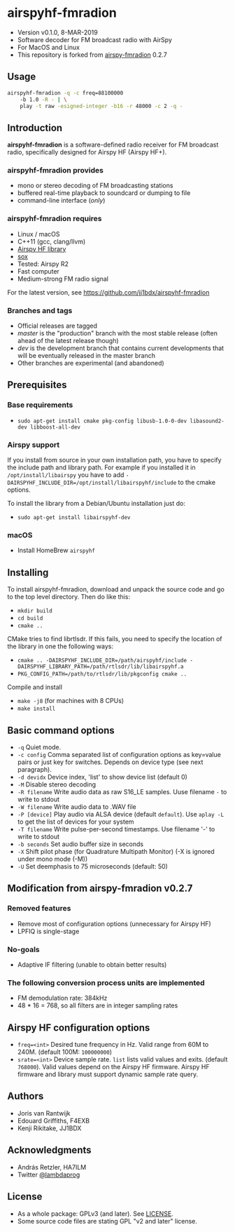 # airspyhf-fmradion

* Version v0.1.0, 8-MAR-2019
* Software decoder for FM broadcast radio with AirSpy
* For MacOS and Linux
* This repository is forked from [airspy-fmradion](https://github.com/jj1bdx/airspy-fmradion) 0.2.7

## Usage

```sh
airspyhf-fmradion -q -c freq=88100000
    -b 1.0 -R - | \
    play -t raw -esigned-integer -b16 -r 48000 -c 2 -q -
```

## Introduction

**airspyhf-fmradion** is a software-defined radio receiver for FM broadcast radio, specifically designed for Airspy HF (Airspy HF+).

### airspyhf-fmradion provides

 - mono or stereo decoding of FM broadcasting stations
 - buffered real-time playback to soundcard or dumping to file
 - command-line interface (*only*)

### airspyhf-fmradion requires

 - Linux / macOS
 - C++11 (gcc, clang/llvm)
 - [Airspy HF library](https://github.com/airspy/airspyhf)
 - [sox](http://sox.sourceforge.net/)
 - Tested: Airspy R2
 - Fast computer
 - Medium-strong FM radio signal

For the latest version, see https://github.com/jj1bdx/airspyhf-fmradion

### Branches and tags

  - Official releases are tagged
  - _master_ is the "production" branch with the most stable release (often ahead of the latest release though)
  - _dev_ is the development branch that contains current developments that will be eventually released in the master branch
  - Other branches are experimental (and abandoned)

## Prerequisites

### Base requirements

  - `sudo apt-get install cmake pkg-config libusb-1.0-0-dev libasound2-dev libboost-all-dev`

### Airspy support

If you install from source in your own installation path, you have to specify the include path and library path.
For example if you installed it in `/opt/install/libairspy` you have to add `-DAIRSPYHF_INCLUDE_DIR=/opt/install/libairspyhf/include` to the cmake options.

To install the library from a Debian/Ubuntu installation just do:

  - `sudo apt-get install libairspyhf-dev`

### macOS

* Install HomeBrew `airspyhf`

## Installing

To install airspyhf-fmradion, download and unpack the source code and go to the
top level directory. Then do like this:

 - `mkdir build`
 - `cd build`
 - `cmake ..`

CMake tries to find librtlsdr. If this fails, you need to specify
the location of the library in one the following ways:

 - `cmake .. -DAIRSPYHF_INCLUDE_DIR=/path/airspyhf/include -DAIRSPYHF_LIBRARY_PATH=/path/rtlsdr/lib/libairspyhf.a`
 - `PKG_CONFIG_PATH=/path/to/rtlsdr/lib/pkgconfig cmake ..`

Compile and install

 - `make -j8` (for machines with 8 CPUs)
 - `make install`

## Basic command options

 - `-q` Quiet mode.
 - `-c config` Comma separated list of configuration options as key=value pairs or just key for switches. Depends on device type (see next paragraph).
 - `-d devidx` Device index, 'list' to show device list (default 0)
 - `-M` Disable stereo decoding
 - `-R filename` Write audio data as raw S16_LE samples. Uuse filename `-` to write to stdout
 - `-W filename` Write audio data to .WAV file
 - `-P [device]` Play audio via ALSA device (default `default`). Use `aplay -L` to get the list of devices for your system
 - `-T filename` Write pulse-per-second timestamps. Use filename '-' to write to stdout
 - `-b seconds` Set audio buffer size in seconds
 - `-X` Shift pilot phase (for Quadrature Multipath Monitor) (-X is ignored under mono mode (-M))
 - `-U` Set deemphasis to 75 microseconds (default: 50)

## Modification from airspy-fmradion v0.2.7

### Removed features

* Remove most of configuration options (unnecessary for Airspy HF)
* LPFIQ is single-stage

### No-goals

* Adaptive IF filtering (unable to obtain better results)

### The following conversion process units are implemented

* FM demodulation rate: 384kHz
* 48 * 16 = 768, so all filters are in integer sampling rates

## Airspy HF configuration options

  - `freq=<int>` Desired tune frequency in Hz. Valid range from 60M to 240M. (default 100M: `100000000`)
  - `srate=<int>` Device sample rate. `list` lists valid values and exits. (default `768000`). Valid values depend on the Airspy HF firmware. Airspy HF firmware and library must support dynamic sample rate query.

## Authors

* Joris van Rantwijk
* Edouard Griffiths, F4EXB
* Kenji Rikitake, JJ1BDX

## Acknowledgments

* András Retzler, HA7ILM
* Twitter [@lambdaprog](https://twitter.com/lambdaprog/)

## License

* As a whole package: GPLv3 (and later). See [LICENSE](LICENSE).
* Some source code files are stating GPL "v2 and later" license.

